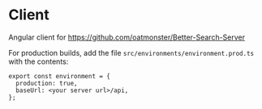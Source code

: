 # Client

Angular client for https://github.com/oatmonster/Better-Search-Server

For production builds, add the file `src/environments/environment.prod.ts` with the contents:
```
export const environment = {
  production: true,
  baseUrl: <your server url>/api,
};

```